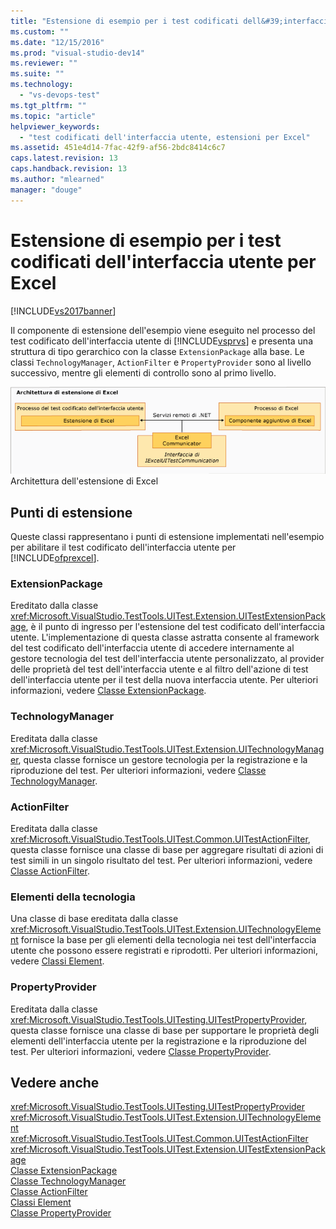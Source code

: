 ```yaml
---
title: "Estensione di esempio per i test codificati dell&#39;interfaccia utente per Excel | Microsoft Docs"
ms.custom: ""
ms.date: "12/15/2016"
ms.prod: "visual-studio-dev14"
ms.reviewer: ""
ms.suite: ""
ms.technology: 
  - "vs-devops-test"
ms.tgt_pltfrm: ""
ms.topic: "article"
helpviewer_keywords: 
  - "test codificati dell'interfaccia utente, estensioni per Excel"
ms.assetid: 451e4d14-7fac-42f9-af56-2bdc8414c6c7
caps.latest.revision: 13
caps.handback.revision: 13
ms.author: "mlearned"
manager: "douge"
---
```

# Estensione di esempio per i test codificati dell&#39;interfaccia utente per Excel
[!INCLUDE[vs2017banner](../code-quality/includes/vs2017banner.md)]

Il componente di estensione dell'esempio viene eseguito nel processo del test codificato dell'interfaccia utente di [!INCLUDE[vsprvs](../code-quality/includes/vsprvs_md.md)] e presenta una struttura di tipo gerarchico con la classe `ExtensionPackage` alla base.  Le classi `TechnologyManager`, `ActionFilter` e `PropertyProvider` sono al livello successivo, mentre gli elementi di controllo sono al primo livello.  
  
 ![Architettura di estensione di test di Excel](../test/media/excel_extarch.png "Excel\_ExtArch")  
Architettura dell'estensione di Excel  
  
## Punti di estensione  
 Queste classi rappresentano i punti di estensione implementati nell'esempio per abilitare il test codificato dell'interfaccia utente per [!INCLUDE[ofprexcel](../test/includes/ofprexcel_md.md)].  
  
### ExtensionPackage  
 Ereditato dalla classe <xref:Microsoft.VisualStudio.TestTools.UITest.Extension.UITestExtensionPackage>, è il punto di ingresso per l'estensione del test codificato dell'interfaccia utente.  L'implementazione di questa classe astratta consente al framework del test codificato dell'interfaccia utente di accedere internamente al gestore tecnologia del test dell'interfaccia utente personalizzato, al provider delle proprietà del test dell'interfaccia utente e al filtro dell'azione di test dell'interfaccia utente per il test della nuova interfaccia utente.  Per ulteriori informazioni, vedere [Classe ExtensionPackage](../test/sample-excel-extension-extensionpackage-class.md).  
  
### TechnologyManager  
 Ereditata dalla classe <xref:Microsoft.VisualStudio.TestTools.UITest.Extension.UITechnologyManager>, questa classe fornisce un gestore tecnologia per la registrazione e la riproduzione del test.  Per ulteriori informazioni, vedere [Classe TechnologyManager](../test/sample-excel-extension-technologymanager-class.md).  
  
### ActionFilter  
 Ereditata dalla classe <xref:Microsoft.VisualStudio.TestTools.UITest.Common.UITestActionFilter>, questa classe fornisce una classe di base per aggregare risultati di azioni di test simili in un singolo risultato del test.  Per ulteriori informazioni, vedere [Classe ActionFilter](../test/sample-excel-extension-actionfilter-class.md).  
  
### Elementi della tecnologia  
 Una classe di base ereditata dalla classe <xref:Microsoft.VisualStudio.TestTools.UITest.Extension.UITechnologyElement> fornisce la base per gli elementi della tecnologia nei test dell'interfaccia utente che possono essere registrati e riprodotti.  Per ulteriori informazioni, vedere [Classi Element](../test/sample-excel-extension-element-classes.md).  
  
### PropertyProvider  
 Ereditata dalla classe <xref:Microsoft.VisualStudio.TestTools.UITesting.UITestPropertyProvider>, questa classe fornisce una classe di base per supportare le proprietà degli elementi dell'interfaccia utente per la registrazione e la riproduzione del test.  Per ulteriori informazioni, vedere [Classe PropertyProvider](../test/sample-excel-extension-propertyprovider-class.md).  
  
## Vedere anche  
 <xref:Microsoft.VisualStudio.TestTools.UITesting.UITestPropertyProvider>   
 <xref:Microsoft.VisualStudio.TestTools.UITest.Extension.UITechnologyElement>   
 <xref:Microsoft.VisualStudio.TestTools.UITest.Common.UITestActionFilter>   
 <xref:Microsoft.VisualStudio.TestTools.UITest.Extension.UITestExtensionPackage>   
 [Classe ExtensionPackage](../test/sample-excel-extension-extensionpackage-class.md)   
 [Classe TechnologyManager](../test/sample-excel-extension-technologymanager-class.md)   
 [Classe ActionFilter](../test/sample-excel-extension-actionfilter-class.md)   
 [Classi Element](../test/sample-excel-extension-element-classes.md)   
 [Classe PropertyProvider](../test/sample-excel-extension-propertyprovider-class.md)